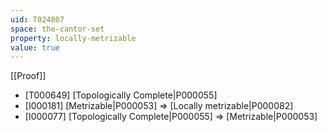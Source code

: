 ```yaml
---
uid: T024807
space: the-cantor-set
property: locally-metrizable
value: true
---
```

[[Proof]]

* [T000649] [Topologically Complete|P000055]
* [I000181] [Metrizable|P000053] => [Locally metrizable|P000082]
* [I000077] [Topologically Complete|P000055] => [Metrizable|P000053]

